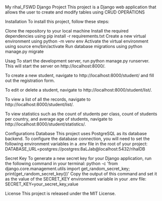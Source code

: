 My rihal_FSWD Django Project
This project is a Django web application that allows the user to create and modify tables using CRUD OPERATIONS

Installation
To install this project, follow these steps:

Clone the repository to your local machine
Install the required dependencies using pip install -r requirements.txt
Create a new virtual environment using python -m venv env
Activate the virtual environment using source env/bin/activate
Run database migrations using python manage.py migrate

Usag
To start the development server, run python manage.py runserver. This will start the server on http://localhost:8000/.

To create a new student, navigate to http://localhost:8000/student/ and fill out the registration form.

To edit or delete a student, navigate to http://localhost:8000/student/list/.

To view a list of all the records, navigate to http://localhost:8000/student/list/.

To view statistics such as the count of students per class, count of students per country,
and average age of students, navigate to http://localhost:8000/student/statistics/.



Configurations
Database
This project uses PostgreSQL as its database backend. To configure the database connection,
you will need to set the following environment variables in a .env file in the root of your project:
DATABASE_URL=postgres://postgres:8aLJab@localhost:5432/rihalDB

Secret Key
To generate a new secret key for your Django application, run the following command in your terminal:
python -c 'from django.core.management.utils import get_random_secret_key; print(get_random_secret_key())'
Copy the output of this command and set it as the value of the SECRET_KEY environment variable in your .env file:
SECRET_KEY=your_secret_key_value


License
This project is released under the MIT License.
